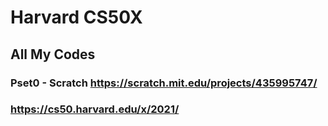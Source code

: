# Harvard CS50X

## All My Codes

### Pset0 - Scratch https://scratch.mit.edu/projects/435995747/
 
### https://cs50.harvard.edu/x/2021/
